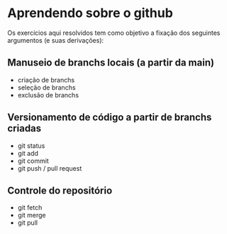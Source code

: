 # Aprendendo sobre o github

Os exercícios aqui resolvidos tem como objetivo a fixação dos seguintes argumentos (e suas derivações):

## Manuseio de branchs locais (a partir da main)
- criação de branchs
- seleção de branchs
- exclusão de branchs

## Versionamento de código a partir de branchs criadas  
- git status
- git add
- git commit
- git push / pull request

## Controle do repositório
- git fetch
- git merge
- git pull 
